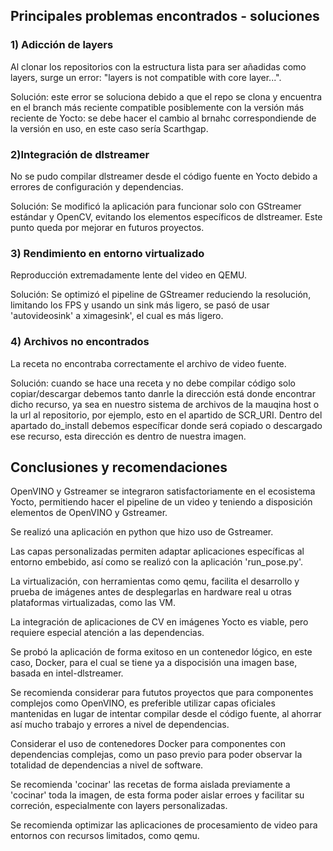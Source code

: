## Principales problemas encontrados - soluciones

### 1) Adicción de layers

Al clonar los repositorios con la estructura lista para ser añadidas como layers, surge un error: "layers is not compatible with core layer...". 

Solución: este error se soluciona debido a que el repo se clona y encuentra en el branch más reciente compatible posiblemente con la versión más reciente de Yocto: se debe hacer el cambio al brnahc correspondiende de la versión en uso, en este caso sería Scarthgap. 


### 2)Integración de dlstreamer

No se pudo compilar dlstreamer desde el código fuente en Yocto debido a errores de configuración y dependencias.

Solución: Se modificó la aplicación para funcionar solo con GStreamer estándar y OpenCV, evitando los elementos específicos de dlstreamer. Este punto queda por mejorar en futuros proyectos. 

### 3) Rendimiento en entorno virtualizado

Reproducción extremadamente lente del video en QEMU.

Solución: Se optimizó el pipeline de GStreamer reduciendo la resolución, limitando los FPS y usando un sink más ligero, se pasó de usar 'autovideosink' a ximagesink', el cual es más ligero.

### 4) Archivos no encontrados

La receta no encontraba correctamente el archivo de video fuente.

Solución: cuando se hace una receta y no debe compilar código solo copiar/descargar debemos tanto danrle la dirección está donde encontrar dicho recurso, ya sea en nuestro sistema de archivos de la mauqina host o la url al repositorio, por ejemplo, esto en el apartido de SCR_URI. Dentro del apartado do_install debemos específicar donde será copiado o descargado ese recurso, esta dirección es dentro de nuestra imagen. 



## Conclusiones y recomendaciones

OpenVINO y Gstreamer se integraron satisfactoriamente en el ecosistema Yocto, permitiendo hacer el pipeline de un video y teniendo a disposición elementos de OpenVINO y Gstreamer. 

Se realizó una aplicación en python que hizo uso de Gstreamer. 

Las capas personalizadas permiten adaptar aplicaciones específicas al entorno embebido, así como se realizó con la aplicación 'run_pose.py'. 

La virtualización, con herramientas como qemu, facilita el desarrollo y prueba de imágenes antes de desplegarlas en hardware real u otras plataformas virtualizadas, como las VM. 

La integración de aplicaciones de CV en imágenes Yocto es viable, pero requiere especial atención a las dependencias.

Se probó la aplicación de forma exitoso en un contenedor lógico, en este caso, Docker, para el cual se tiene ya a dispocisión una imagen base, basada en intel-dlstreamer. 

Se recomienda considerar para fututos proyectos que para componentes complejos como OpenVINO, es preferible utilizar capas oficiales mantenidas en lugar de intentar compilar desde el código fuente, al ahorrar así mucho trabajo y errores a nivel de dependencias. 

Considerar el uso de contenedores Docker para componentes con dependencias complejas, como un paso previo para poder observar la totalidad de dependencias a nivel de software. 

Se recomienda 'cocinar' las recetas de forma aislada previamente a 'cocinar' toda la imagen, de esta forma poder aislar erroes y facilitar su correción, especialmente con layers personalizadas.

Se recomienda optimizar las aplicaciones de procesamiento de video para entornos con recursos limitados, como qemu.

